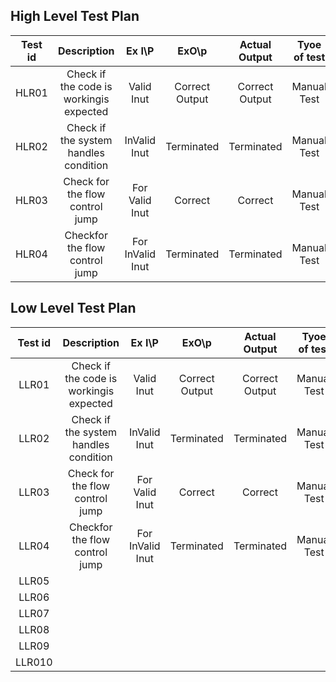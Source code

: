 ## High Level Test Plan
|Test id|Description|Ex I\P|ExO\p|Actual Output|Tyoe of test|
|:-:|:--:|:-:|:--:|:-:|:--:|
|HLR01|Check if the code is workingis expected|Valid Inut|Correct Output|Correct Output|Manual Test|
|HLR02|Check if the system handles condition|InValid Inut|Terminated|Terminated|Manual Test|
|HLR03|Check for the flow control jump|For Valid Inut|Correct|Correct|Manual Test|
|HLR04|Checkfor the flow control jump|For InValid Inut|Terminated|Terminated|Manual Test|
## Low Level Test Plan
|Test id|Description|Ex I\P|ExO\p|Actual Output|Tyoe of test|
|:-:|:--:|:-:|:--:|:-:|:--:|
|LLR01|Check if the code is workingis expected|Valid Inut|Correct Output|Correct Output|Manual Test|
|LLR02|Check if the system handles condition|InValid Inut|Terminated|Terminated|Manual Test|
|LLR03|Check for the flow control jump|For Valid Inut|Correct|Correct|Manual Test|
|LLR04|Checkfor the flow control jump|For InValid Inut|Terminated|Terminated|Manual Test|
|LLR05|
|LLR06|
|LLR07|
|LLR08|
|LLR09|
|LLR010|
